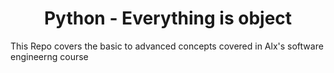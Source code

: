 <h1 align='center'> Python - Everything is object </h1>

This Repo covers the basic to advanced concepts covered in Alx's software engineerng course
